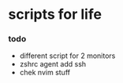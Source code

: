 # scripts for life

### todo

- different script for 2 monitors
- zshrc agent add ssh
- chek nvim stuff
